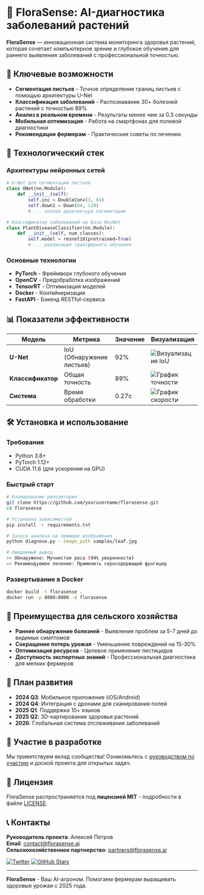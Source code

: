 # 🌿 FloraSense: AI-диагностика заболеваний растений

**FloraSense** — инновационная система мониторинга здоровья растений, которая сочетает компьютерное зрение и глубокое обучение для раннего выявления заболеваний с профессиональной точностью.

## 🚀 Ключевые возможности

- **Сегментация листьев** - Точное определение границ листьев с помощью архитектуры U-Net
- **Классификация заболеваний** - Распознавание 30+ болезней растений с точностью 89%
- **Анализ в реальном времени** - Результаты менее чем за 0.3 секунды
- **Мобильная оптимизация** - Работа на смартфонах для полевой диагностики
- **Рекомендации фермерам** - Практические советы по лечению

## 🧠 Технологический стек

### Архитектуры нейронных сетей
```python
# U-Net для сегментации листьев
class UNet(nn.Module):
    def __init__(self):
        self.inc = DoubleConv(3, 64)
        self.down1 = Down(64, 128)
        # ... полная архитектура сегментации

# Классификатор заболеваний на базе ResNet
class PlantDiseaseClassifier(nn.Module):
    def __init__(self, num_classes):
        self.model = resnet18(pretrained=True)
        # ... реализация трансферного обучения
```

### Основные технологии
- **PyTorch** - Фреймворк глубокого обучения
- **OpenCV** - Предобработка изображений
- **TensorRT** - Оптимизация моделей
- **Docker** - Контейнеризация
- **FastAPI** - Бэкенд RESTful-сервиса

## 📊 Показатели эффективности

| Модель          | Метрика                     | Значение | Визуализация |
|----------------|-----------------------------|-------|--------|
| **U-Net**      | IoU (Обнаружение листьев)   | 92%   | ![Визуализация IoU](https://via.placeholder.com/100x40/22c55e/ffffff?text=92%25) |
| **Классификатор** | Общая точность              | 89%   | ![График точности](https://via.placeholder.com/100x40/22c55e/ffffff?text=89%25) |
| **Система**    | Время обработки             | 0.27с | ![График скорости](https://via.placeholder.com/100x40/3b82f6/ffffff?text=0.27s) |

## 🛠️ Установка и использование

### Требования
- Python 3.8+
- PyTorch 1.12+
- CUDA 11.6 (для ускорения на GPU)

### Быстрый старт
```bash
# Клонирование репозитория
git clone https://github.com/yourusername/florasense.git
cd florasense

# Установка зависимостей
pip install -r requirements.txt

# Запуск анализа на примере изображения
python diagnose.py --image_path samples/leaf.jpg

# Ожидаемый вывод
>> Обнаружено: Мучнистая роса (94% уверенности)
>> Рекомендуемое лечение: Применить серосодержащий фунгицид
```

### Развертывание в Docker
```bash
docker build -t florasense .
docker run -p 8000:8000 -d florasense
```

## 🌟 Преимущества для сельского хозяйства

- **Раннее обнаружение болезней** - Выявление проблем за 5-7 дней до видимых симптомов
- **Сокращение потерь урожая** - Уменьшение повреждений на 15-30%
- **Оптимизация ресурсов** - Целевое применение пестицидов
- **Доступность экспертных знаний** - Профессиональная диагностика для мелких фермеров

## 🚧 План развития

- **2024 Q3**: Мобильное приложение (iOS/Android)
- **2024 Q4**: Интеграция с дронами для сканирования полей
- **2025 Q1**: Поддержка 10+ языков
- **2025 Q2**: 3D-картирование здоровья растений
- **2026**: Глобальная система отслеживания заболеваний

## 👥 Участие в разработке

Мы приветствуем вклад сообщества! Ознакомьтесь с [руководством по участию](CONTRIBUTING.md) и доской проекта для открытых задач.

## 📜 Лицензия

FloraSense распространяется под **лицензией MIT** - подробности в файле [LICENSE](LICENSE).

## 📞 Контакты

**Руководитель проекта**: Алексей Петров  
**Email**: contact@florasense.ai  
**Сельскохозяйственное партнерство**: partners@florasense.ai  

[![Twitter](https://img.shields.io/twitter/follow/florasense_ai?style=social)](https://twitter.com/florasense_ai)
[![GitHub Stars](https://img.shields.io/github/stars/yourusername/florasense?style=social)](https://github.com/yourusername/florasense)

---

**FloraSense** - Ваш AI-агроном. Помогаем фермерам выращивать здоровые урожаи с 2025 года.
